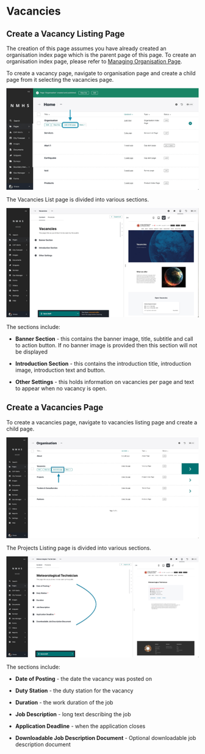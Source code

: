 # Vacancies

## Create a Vacancy Listing Page

The creation of this page assumes you have already created an organisation index page which is the parent page of this page. To create an organisation index page, please refer to [Managing Organisation Page](./Manage-Organisation).

To create a vacancy page, navigate to organisation page and create a child page from it selecting the vacancies page.

![Vacancies List page](../../../_static/images/about/add_about_page.png "Vacancies List page")


The Vacancies List page is divided into various sections.

![Vacancies List page](../../../_static/images/vacancies/vacancy_sections.png "Vacancies List page")

The sections include:

- **Banner Section** - this contains the banner image, title, subtitle and call to action button. If no banner image is provided then this section will not be displayed

- **Introduction Section** - this contains the introduction title, introduction image, introduction text and button.

- **Other Settings** - this holds information on vacancies per page and text to appear when no vacancy is open.

## Create a Vacancies Page

To create a vacancies page, navigate to vacancies listing page and create a child page.

![Vacancies page](../../../_static/images/vacancies/add_vacancy_item.png "Vacancies page")

The Projects Listing page is divided into various sections.

![Vacancies page](../../../_static/images/vacancies/vacancy_item_sections.png "Vacancies page")

The sections include:

- **Date of Posting** - the date the vacancy was posted on

- **Duty Station** - the duty station for the vacancy

- **Duration** - the work duration of the job

- **Job Description** - long text describing the job

- **Application Deadline** - when the application closes

- **Downloadable Job Description Document** - Optional downloadable job description document 


